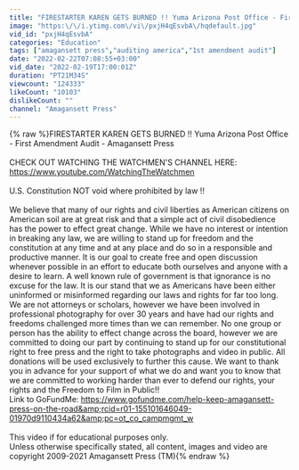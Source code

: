 ```yaml
---
title: "FIRESTARTER KAREN GETS BURNED !! Yuma Arizona Post Office - First Amendment Audit - Amagansett Press"
image: "https:\/\/i.ytimg.com\/vi\/pxjH4qEsvbA\/hqdefault.jpg"
vid_id: "pxjH4qEsvbA"
categories: "Education"
tags: ["amagansett press","auditing america","1st amendment audit"]
date: "2022-02-22T07:08:55+03:00"
vid_date: "2022-02-19T17:00:01Z"
duration: "PT21M34S"
viewcount: "124333"
likeCount: "10103"
dislikeCount: ""
channel: "Amagansett Press"
---
```

{% raw %}FIRESTARTER KAREN GETS BURNED !! Yuma Arizona Post Office - First Amendment Audit - Amagansett Press<br /><br />CHECK OUT WATCHING THE WATCHMEN'S CHANNEL HERE: <a rel="nofollow" target="blank" href="https://www.youtube.com/WatchingTheWatchmen">https://www.youtube.com/WatchingTheWatchmen</a><br /><br />U.S. Constitution NOT void where prohibited by law !!<br /><br />We believe that many of our rights and civil liberties as American citizens on American soil are at great risk and that a simple act of civil disobedience has the power to effect great change. While we have no interest or intention in breaking any law, we are willing to stand up for freedom and the constitution at any time and at any place and do so in a responsible and productive manner. It is our goal to create free and open discussion whenever possible in an effort to educate both ourselves and anyone with a desire to learn. A well known rule of government is that ignorance is no excuse for the law. It is our stand that we as Americans have been either uninformed or misinformed regarding our laws and rights for far too long. We are not attorneys or scholars, however we have been involved in professional photography for over 30 years and have had our rights and freedoms challenged more times than we can remember. No one group or person has the ability to effect change across the board, however we are committed to doing our part by continuing to stand up for our constitutional right to free press and the right to take photographs and video in public. All donations will be used exclusively to further this cause. We want to thank you in advance for your support of what we do and want you to know that we are committed to working harder than ever to defend our rights, your rights and the Freedom to Film in Public!!<br />Link to GoFundMe: <a rel="nofollow" target="blank" href="https://www.gofundme.com/help-keep-amagansett-press-on-the-road&amp;rcid=r01-155101646049-01970d9110434a62&amp;pc=ot_co_campmgmt_w">https://www.gofundme.com/help-keep-amagansett-press-on-the-road&amp;rcid=r01-155101646049-01970d9110434a62&amp;pc=ot_co_campmgmt_w</a><br /><br />This video if for educational purposes only. <br />Unless otherwise specifically stated, all content, images and video are copyright 2009-2021 Amagansett Press (TM){% endraw %}
